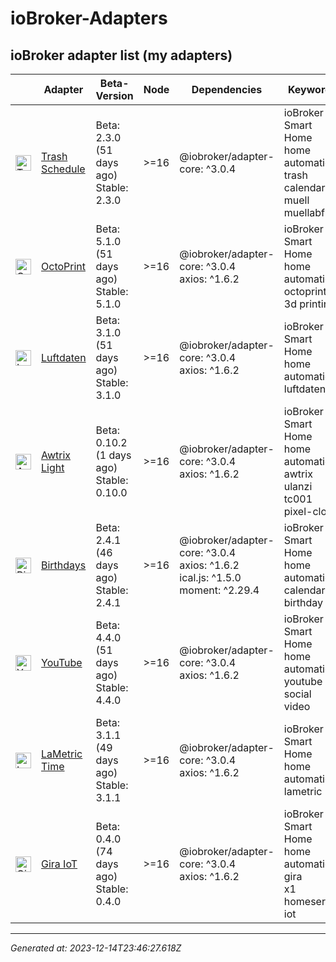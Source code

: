 # ioBroker-Adapters

## ioBroker adapter list (my adapters)

| | Adapter | Beta-Version  | Node | Dependencies | Keywords |
|-|---------|---------------|------|--------------|----------|
| <img src="https://raw.githubusercontent.com/klein0r/ioBroker.trashschedule/master/admin/trashschedule.png" alt="Trash Schedule" width="25" /> | [Trash Schedule](https://github.com/klein0r/ioBroker.trashschedule) | Beta: 2.3.0 (51 days ago)<br/>Stable: 2.3.0 | &gt;&#x3D;16 | @iobroker/adapter-core: ^3.0.4 | ioBroker<br/>Smart Home<br/>home automation<br/>trash<br/>calendar<br/>muell<br/>muellabfuhr |
| <img src="https://raw.githubusercontent.com/klein0r/ioBroker.octoprint/master/admin/octoprint.png" alt="OctoPrint" width="25" /> | [OctoPrint](https://github.com/klein0r/ioBroker.octoprint) | Beta: 5.1.0 (51 days ago)<br/>Stable: 5.1.0 | &gt;&#x3D;16 | @iobroker/adapter-core: ^3.0.4<br/>axios: ^1.6.2 | ioBroker<br/>Smart Home<br/>home automation<br/>octoprint<br/>3d printing |
| <img src="https://raw.githubusercontent.com/klein0r/ioBroker.luftdaten/master/admin/luftdaten.png" alt="Luftdaten" width="25" /> | [Luftdaten](https://github.com/klein0r/ioBroker.luftdaten) | Beta: 3.1.0 (51 days ago)<br/>Stable: 3.1.0 | &gt;&#x3D;16 | @iobroker/adapter-core: ^3.0.4<br/>axios: ^1.6.2 | ioBroker<br/>Smart Home<br/>home automation<br/>luftdaten |
| <img src="https://raw.githubusercontent.com/klein0r/ioBroker.awtrix-light/master/admin/awtrix-light.png" alt="Awtrix Light" width="25" /> | [Awtrix Light](https://github.com/klein0r/ioBroker.awtrix-light) | Beta: 0.10.2 (1 days ago)<br/>Stable: 0.10.0 | &gt;&#x3D;16 | @iobroker/adapter-core: ^3.0.4<br/>axios: ^1.6.2 | ioBroker<br/>Smart Home<br/>home automation<br/>awtrix<br/>ulanzi<br/>tc001<br/>pixel-clock |
| <img src="https://raw.githubusercontent.com/klein0r/ioBroker.birthdays/master/admin/birthdays.png" alt="Birthdays" width="25" /> | [Birthdays](https://github.com/klein0r/ioBroker.birthdays) | Beta: 2.4.1 (46 days ago)<br/>Stable: 2.4.1 | &gt;&#x3D;16 | @iobroker/adapter-core: ^3.0.4<br/>axios: ^1.6.2<br/>ical.js: ^1.5.0<br/>moment: ^2.29.4 | ioBroker<br/>Smart Home<br/>home automation<br/>calendar<br/>birthday |
| <img src="https://raw.githubusercontent.com/klein0r/ioBroker.youtube/master/admin/youtube.png" alt="YouTube" width="25" /> | [YouTube](https://github.com/klein0r/ioBroker.youtube) | Beta: 4.4.0 (51 days ago)<br/>Stable: 4.4.0 | &gt;&#x3D;16 | @iobroker/adapter-core: ^3.0.4<br/>axios: ^1.6.2 | ioBroker<br/>Smart Home<br/>home automation<br/>youtube<br/>social<br/>video |
| <img src="https://raw.githubusercontent.com/klein0r/ioBroker.lametric/master/admin/lametric.png" alt="LaMetric Time" width="25" /> | [LaMetric Time](https://github.com/klein0r/ioBroker.lametric) | Beta: 3.1.1 (49 days ago)<br/>Stable: 3.1.1 | &gt;&#x3D;16 | @iobroker/adapter-core: ^3.0.4<br/>axios: ^1.6.2 | ioBroker<br/>Smart Home<br/>home automation<br/>lametric |
| <img src="https://raw.githubusercontent.com/klein0r/ioBroker.gira-iot/master/admin/gira-iot.png" alt="Gira IoT" width="25" /> | [Gira IoT](https://github.com/klein0r/ioBroker.gira-iot) | Beta: 0.4.0 (74 days ago)<br/>Stable: 0.4.0 | &gt;&#x3D;16 | @iobroker/adapter-core: ^3.0.4<br/>axios: ^1.6.2 | ioBroker<br/>Smart Home<br/>home automation<br/>gira<br/>x1<br/>homeserver<br/>iot |

----

*Generated at: 2023-12-14T23:46:27.618Z*
